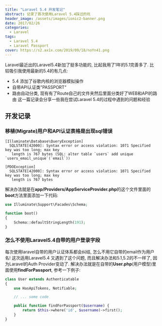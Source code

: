 ```yaml
---
title: "Laravel 5.4 开发笔记"
abstract: 记录了首次使用Laravel 5.4踩过的坑
header_image: /assets/images/ionic2-banner.png
date: 2017/02/26
categories:
  - Laravel
tags:
  - Laravel 5.4
  - Laravel Passport
cover: https://s2.ax1x.com/2019/09/18/noYn41.png
---
```


Laravel最近出的Laravel5.4新加了挺多功能的, 比起我用了1年的5.1完善多了. 比较吸引我使用最新的5.4的有几点:
+ 5.4 添加了谷歌内核的浏览器模拟操作
+ 自带API认证类"PASSPORT"
+ 路由自动分类, 现有有了Route自己的文件夹然后里面分类好了WEB和API的路由
这一篇记录会分享一些我在尝试Laravel 5.4的过程中遇到的问题和经验

## 开发记录

### 移植(Migrate)用户和API认证表格是出现sql错误

```console
[Illuminate\Database\QueryException]                                                         
  SQLSTATE[42000]: Syntax error or access violation: 1071 Specified key was too long; max key  
   length is 767 bytes (SQL: alter table `users` add unique `users_email_unique`(`email`))   
```

```console
[PDOException]                                                                               
  SQLSTATE[42000]: Syntax error or access violation: 1071 Specified key was too long; max key  
   length is 767 bytes  
```

解决办法就是在**app/Providers/AppServiceProvider.php**的这个文件里面的**boot**方法里面添加一下代码:

```php
use Illuminate\Support\Facades\Schema;

function boot()
{
    Schema::defaultStringLength(191);
}
```

### 怎么不使用Laravel5.4自带的用户登录字段
每次使用laravel自带的用户认证体系都会纠结, 怎么不用它自带的email作为用户名!
这次适用Laravel5.4 又遇到了这个问题, 而且解决办法和5.1,5.2的不一样了, 因为Laravel的Auth Provider变动了.
解决办法就是在自带的**User.php**(用户模型)里面使用**findForPassport**, 参考一下例子:

```php
class User extends Authenticatable
{
    use HasApiTokens, Notifiable;

    // ... some code

    public function findForPassport($username) {
        return $this->where('id', $username)->first();
    }
}
```

